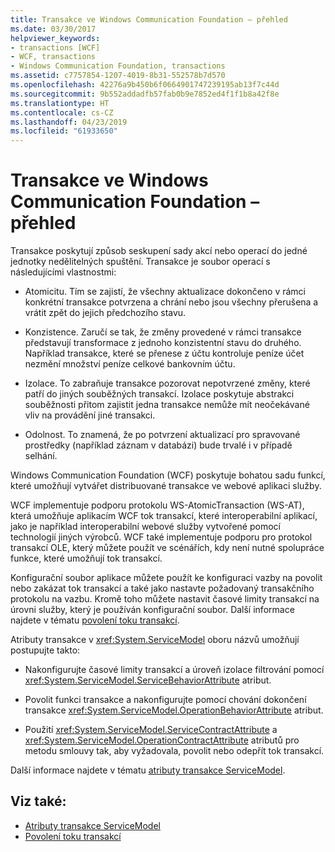 ```yaml
---
title: Transakce ve Windows Communication Foundation – přehled
ms.date: 03/30/2017
helpviewer_keywords:
- transactions [WCF]
- WCF, transactions
- Windows Communication Foundation, transactions
ms.assetid: c7757854-1207-4019-8b31-552578b7d570
ms.openlocfilehash: 42276a9b450b6f0664901747239195ab13f7c44d
ms.sourcegitcommit: 9b552addadfb57fab0b9e7852ed4f1f1b8a42f8e
ms.translationtype: HT
ms.contentlocale: cs-CZ
ms.lasthandoff: 04/23/2019
ms.locfileid: "61933650"
---
```

# <a name="windows-communication-foundation-transactions-overview"></a>Transakce ve Windows Communication Foundation – přehled
Transakce poskytují způsob seskupení sady akcí nebo operací do jedné jednotky nedělitelných spuštění. Transakce je soubor operací s následujícími vlastnostmi:  
  
- Atomicitu. Tím se zajistí, že všechny aktualizace dokončeno v rámci konkrétní transakce potvrzena a chrání nebo jsou všechny přerušena a vrátit zpět do jejich předchozího stavu.  
  
- Konzistence. Zaručí se tak, že změny provedené v rámci transakce představují transformace z jednoho konzistentní stavu do druhého. Například transakce, které se přenese z účtu kontroluje peníze účet nezmění množství peníze celkové bankovním účtu.  
  
- Izolace. To zabraňuje transakce pozorovat nepotvrzené změny, které patří do jiných souběžných transakcí. Izolace poskytuje abstrakci souběžnosti přitom zajistit jedna transakce nemůže mít neočekávané vliv na provádění jiné transakci.  
  
- Odolnost. To znamená, že po potvrzení aktualizací pro spravované prostředky (například záznam v databázi) bude trvalé i v případě selhání.  
  
 Windows Communication Foundation (WCF) poskytuje bohatou sadu funkcí, které umožňují vytvářet distribuované transakce ve webové aplikaci služby.  
  
 WCF implementuje podporu protokolu WS-AtomicTransaction (WS-AT), která umožňuje aplikacím WCF tok transakcí, které interoperabilní aplikací, jako je například interoperabilní webové služby vytvořené pomocí technologií jiných výrobců. WCF také implementuje podporu pro protokol transakcí OLE, který můžete použít ve scénářích, kdy není nutné spolupráce funkce, které umožňují tok transakcí.  
  
 Konfigurační soubor aplikace můžete použít ke konfiguraci vazby na povolit nebo zakázat tok transakcí a také jako nastavte požadovaný transakčního protokolu na vazbu. Kromě toho můžete nastavit časové limity transakcí na úrovni služby, který je používán konfigurační soubor. Další informace najdete v tématu [povolení toku transakcí](../../../../docs/framework/wcf/feature-details/enabling-transaction-flow.md).  
  
 Atributy transakce v <xref:System.ServiceModel> oboru názvů umožňují postupujte takto:  
  
- Nakonfigurujte časové limity transakcí a úroveň izolace filtrování pomocí <xref:System.ServiceModel.ServiceBehaviorAttribute> atribut.  
  
- Povolit funkci transakce a nakonfigurujte pomocí chování dokončení transakce <xref:System.ServiceModel.OperationBehaviorAttribute> atribut.  
  
- Použití <xref:System.ServiceModel.ServiceContractAttribute> a <xref:System.ServiceModel.OperationContractAttribute> atributů pro metodu smlouvy tak, aby vyžadovala, povolit nebo odepřít tok transakcí.  
  
 Další informace najdete v tématu [atributy transakce ServiceModel](../../../../docs/framework/wcf/feature-details/servicemodel-transaction-attributes.md).  
  
## <a name="see-also"></a>Viz také:

- [Atributy transakce ServiceModel](../../../../docs/framework/wcf/feature-details/servicemodel-transaction-attributes.md)
- [Povolení toku transakcí](../../../../docs/framework/wcf/feature-details/enabling-transaction-flow.md)
